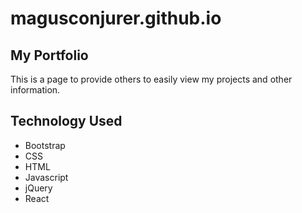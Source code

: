 # magusconjurer.github.io

## My Portfolio

This is a page to provide others to easily view my projects and other information.

## Technology Used
- Bootstrap
- CSS
- HTML
- Javascript
- jQuery
- React